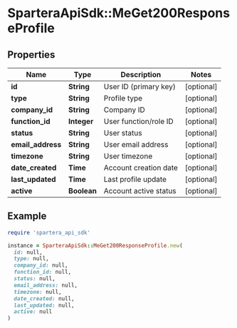 # SparteraApiSdk::MeGet200ResponseProfile

## Properties

| Name | Type | Description | Notes |
| ---- | ---- | ----------- | ----- |
| **id** | **String** | User ID (primary key) | [optional] |
| **type** | **String** | Profile type | [optional] |
| **company_id** | **String** | Company ID | [optional] |
| **function_id** | **Integer** | User function/role ID | [optional] |
| **status** | **String** | User status | [optional] |
| **email_address** | **String** | User email address | [optional] |
| **timezone** | **String** | User timezone | [optional] |
| **date_created** | **Time** | Account creation date | [optional] |
| **last_updated** | **Time** | Last profile update | [optional] |
| **active** | **Boolean** | Account active status | [optional] |

## Example

```ruby
require 'spartera_api_sdk'

instance = SparteraApiSdk::MeGet200ResponseProfile.new(
  id: null,
  type: null,
  company_id: null,
  function_id: null,
  status: null,
  email_address: null,
  timezone: null,
  date_created: null,
  last_updated: null,
  active: null
)
```

